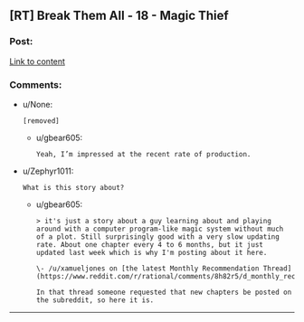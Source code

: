 ## [RT] Break Them All - 18 - Magic Thief

### Post:

[Link to content](https://forums.sufficientvelocity.com/threads/break-them-all-original-precross.12960/page-6#post-10730012)

### Comments:

- u/None:
  ```
  [removed]
  ```

  - u/gbear605:
    ```
    Yeah, I’m impressed at the recent rate of production.
    ```

- u/Zephyr1011:
  ```
  What is this story about?
  ```

  - u/gbear605:
    ```
    > it's just a story about a guy learning about and playing around with a computer program-like magic system without much of a plot. Still surprisingly good with a very slow updating rate. About one chapter every 4 to 6 months, but it just updated last week which is why I'm posting about it here.

    \- /u/xamueljones on [the latest Monthly Recommendation Thread](https://www.reddit.com/r/rational/comments/8h82r5/d_monthly_recommendation_thread/)

    In that thread someone requested that new chapters be posted on the subreddit, so here it is.
    ```

---

